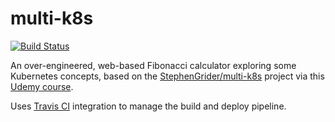 # multi-k8s
[![Build Status](https://travis-ci.org/aconlin-scottlogic/multi-k8s.svg?branch=master)](https://travis-ci.org/aconlin-scottlogic/multi-k8s)

An over-engineered, web-based Fibonacci calculator exploring some Kubernetes concepts, based on the [StephenGrider/multi-k8s](https://github.com/StephenGrider/multi-k8s) project via this [Udemy course](https://www.udemy.com/docker-and-kubernetes-the-complete-guide/).

Uses [Travis CI](https://travis-ci.com/) integration to manage the build and deploy pipeline.
